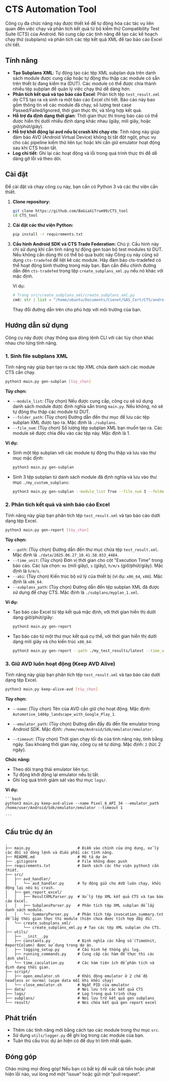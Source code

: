 # CTS Automation Tool

Công cụ đa chức năng này được thiết kế để tự động hóa các tác vụ liên quan đến việc chạy và phân tích kết quả từ bộ kiểm thử Compatibility Test Suite (CTS) của Android. Nó cung cấp các tính năng để tạo các kế hoạch chạy thử (subplans) và phân tích các tệp kết quả XML để tạo báo cáo Excel chi tiết.

## Tính năng

* **Tạo Subplans XML**: Tự động tạo các tệp XML subplan dựa trên danh sách module được cung cấp hoặc tự động thu thập các module có sẵn trên thiết bị đang kiểm tra (DUT). Các module có thể được chia thành nhiều tệp subplan để quản lý việc chạy thử dễ dàng hơn.
* **Phân tích kết quả và tạo báo cáo Excel**: Phân tích tệp `test_result.xml` do CTS tạo ra và sinh ra một báo cáo Excel chi tiết. Báo cáo này bao gồm thông tin về các module đã chạy, số lượng test case Passed/Failed/Ignored, thời gian thực thi, và tổng hợp kết quả.
* **Hỗ trợ đa định dạng thời gian**: Thời gian thực thi trong báo cáo có thể được hiển thị dưới nhiều định dạng khác nhau (giây, mili giây, hoặc giờ/phút/giây).
* **Hỗ trợ khởi động lại avd nếu bị crash khi chạy cts**: Tính năng này giúp đảm bảo AVD (Android Virtual Device) không bị tắt đột ngột, phục vụ cho các pipeline kiểm thử liên tục hoặc khi cần giữ emulator hoạt động sau khi CTS hoàn tất.
* **Log chi tiết**: Ghi lại các hoạt động và lỗi trong quá trình thực thi để dễ dàng gỡ lỗi và theo dõi.

## Cài đặt

Để cài đặt và chạy công cụ này, bạn cần có Python 3 và các thư viện cần thiết.

1.  **Clone repository:**

    ```bash
    git clone https://github.com/BaGiaXiTrum99/CTS_tool
    cd CTS_tool
    ```

2.  **Cài đặt các thư viện Python:**

    ```bash
    pip install -r requirements.txt
    ```

3.  **Cấu hình Android SDK và CTS Trade Federation:**
    Chú ý: Cấu hình này chỉ sử dụng khi cần tính năng tự động gen toàn bộ test modules từ DUT. Nếu không cần dùng thì có thể bỏ qua bước này
    Công cụ này cũng sử dụng `cts-tradefed` để liệt kê các module. Hãy đảm bảo cts-tradefed có thể hoạt động bình thường trong máy bạn. Bạn cần điều chỉnh đường dẫn đến `cts-tradefed` trong tệp `create_subplans_xml.py` nếu nó khác với mặc định.

    Ví dụ:
    ```python
    # Trong src/create_subplans_xml/create_subplans_xml.py
    cmd: str | list = "/home/ubuntu/Documents/Cienet/GAS_Cert/CTS/android-cts-14_r8-linux_x86-x86/android-cts/tools/cts-tradefed list modules"
    ```
    Thay đổi đường dẫn trên cho phù hợp với môi trường của bạn.

## Hướng dẫn sử dụng

Công cụ này được chạy thông qua dòng lệnh CLI với các tùy chọn khác nhau cho từng tính năng.

### 1\. Sinh file subplans XML

Tính năng này giúp bạn tạo ra các tệp XML chứa danh sách các module CTS cần chạy.

```bash
python3 main.py gen-subplan [tùy_chọn]
````

**Tùy chọn:**

  * `--module_list`: (Tùy chọn) Nếu được cung cấp, công cụ sẽ sử dụng danh sách module được định nghĩa sẵn trong `main.py`. Nếu không, nó sẽ tự động thu thập các module từ DUT.
  * `--folder_path`: (Tùy chọn) Đường dẫn đến thư mục để lưu các tệp subplan XML được tạo ra. Mặc định là `./subplans`.
  * `--file_num`: (Tùy chọn) Số lượng tệp subplan XML bạn muốn tạo ra. Các module sẽ được chia đều vào các tệp này. Mặc định là 1.

**Ví dụ:**

  * Sinh một tệp subplan với các module tự động thu thập và lưu vào thư mục mặc định:

    ```bash
    python3 main.py gen-subplan
    ```

  * Sinh 3 tệp subplan từ danh sách module đã định nghĩa và lưu vào thư mục `./my_custom_subplans`:

    ```bash
    python3 main.py gen-subplan --module_list True --file_num 3 --folder_path ./my_custom_subplans
    ```

### 2\. Phân tích kết quả và sinh báo cáo Excel

Tính năng này giúp bạn phân tích tệp `test_result.xml` và tạo báo cáo dưới dạng tệp Excel.

```bash
python3 main.py gen-report [tùy_chọn]
```

**Tùy chọn:**

  * `--path`: (Tùy chọn) Đường dẫn đến thư mục chứa tệp `test_result.xml`. Mặc định là `./data/2025.06.27_10.41.58.033_4484`.
  * `--time_unit`: (Tùy chọn) Đơn vị thời gian cho cột "Execution Time" trong báo cáo. Các lựa chọn: `ms` (mili giây), `s` (giây), `h/m/s` (giờ/phút/giây). Mặc định là `h/m/s`.
  * `--abi`: (Tùy chọn) Kiến trúc bộ xử lý của thiết bị (ví dụ: `x86_64`, `x86`). Mặc định là `x86_64`.
  * `--subplans_path`: (Tùy chọn) Đường dẫn đến tệp subplan XML đã được sử dụng để chạy CTS. Mặc định là `./subplans/myplan_1.xml`.

**Ví dụ:**

  * Tạo báo cáo Excel từ tệp kết quả mặc định, với thời gian hiển thị dưới dạng giờ/phút/giây:

    ```bash
    python3 main.py gen-report
    ```

  * Tạo báo cáo từ một thư mục kết quả cụ thể, với thời gian hiển thị dưới dạng mili giây và cho kiến trúc `x86_64`:

    ```bash
    python3 main.py gen-report --path ./my_test_results/latest --time_unit ms --abi x86_64
    ```

### 3\. Giữ AVD luôn hoạt động (Keep AVD Alive)

Tính năng này giúp bạn phân tích tệp `test_result.xml` và tạo báo cáo dưới dạng tệp Excel.

```bash
python3 main.py keep-alive-avd [tùy_chọn]
```

**Tùy chọn:**

  * `--name`: (Tùy chọn) Tên của AVD cần giữ cho hoạt động. Mặc định: `Automotive_1408p_landscape_with_Google_Play_1`.

  * `--emulator_path`: (Tùy chọn) Đường dẫn đầy đủ đến file emulator trong Android SDK. Mặc định: `/home/vmo/Android/Sdk/emulator/emulator`.

  * `--timeout`: (Tùy chọn) Thời gian chạy tối đa của tính năng này, tính bằng ngày. Sau khoảng thời gian này, công cụ sẽ tự dừng. Mặc định: `2` (tức 2 ngày).

**Chức năng:**

  * Theo dõi trạng thái emulator liên tục.
  * Tự động khởi động lại emulator nếu bị tắt.
  * Ghi log quá trình giám sát vào thư mục `logs/`.

**Ví dụ:**

    ```bash
    python3 main.py keep-avd-alive --name Pixel_6_API_34 --emulator_path /home/user/Android/Sdk/emulator/emulator --timeout 1

    ```

## Cấu trúc dự án

```
.
├── main.py                     # Điểm vào chính của ứng dụng, xử lý các đối số dòng lệnh và điều phối các tính năng.
├── README.md                   # Mô tả dự án
├── .gitignore                  # File không được push
├── requirements.txt            # Danh sách các thư viện python3 cần thiết.
├── src/
│   ├── avd_handler/
│   │   └── avd_handler.py      # Tự động giữ cho AVD luôn chạy, khởi động lại nếu bị crash.
│   ├── gen_report_excel/
│   │   ├── ResultXMLParser.py  # Xử lý tệp XML kết quả CTS và tạo báo cáo Excel.
│   │   ├── SubplansParser.py   # Phân tích tệp XML subplan để lấy danh sách module.
│   │   └── SummaryParser.py    # Phân tích tệp invocation_summary.txt để lấy thời gian thực thi module (hiện chưa được tích hợp đầy đủ).
│   └── create_subsplans_xml/
│       └── create_subplans_xml.py # Tạo các tệp XML subplan cho CTS.
├── utils/
│   ├── __init__.py
│   ├── constants.py            # Định nghĩa các hằng số (TimeUnit, ReportColumn) được sử dụng trong dự án.
│   ├── logging_setup.py        # Cấu hình hệ thống ghi log.
│   ├── running_commands.py     # Cung cấp các hàm để thực thi các lệnh shell.
│   └── time_caculation.py      # Các hàm tiện ích để phân tích và định dạng thời gian.
├── script/
│   ├── open_emulator.sh        # Khởi động emulator ở 2 chế độ headless or normal (wipe data mỗi khi khởi chạy)
│   └── close_emulator.sh       # Ngắt PID của emulator   
├── data/                       # Nơi lưu trữ các kết quả CTS 
├── logs/                       # Log trong quá trình chạy 
├── subplans/                   # Nơi lưu trữ kết quả gen subplans
└── result/                     # Nơi chứa kết quả gen report excel
```

## Phát triển

  * Thêm các tính năng mới bằng cách tạo các module trong thư mục `src`.
  * Sử dụng `utils/logger.py` để ghi log trong các module của bạn.
  * Tuân thủ cấu trúc dự án hiện có để duy trì tính nhất quán.

## Đóng góp

Chào mừng mọi đóng góp\! Nếu bạn có bất kỳ đề xuất cải tiến hoặc phát hiện lỗi nào, vui lòng mở một "issue" hoặc gửi một "pull request".

```
```